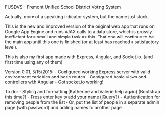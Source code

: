 FUSDVS - Fremont Unified School District Voting System

Actually, more of a speaking indicator system, but the name just stuck.

This is the new and improved version of the original web app that runs on Google App Engine and runs AJAX calls to a data store, which is grossly inefficient for a small and simple task as this. That one will continue to be the main app until this one is finished (or at least has reached a satisfactory level).

This is also my first app made with Express, Angular, and Socket.io. (and first time using any of them)

Version 0.01, 3/15/2015:
	- Configured working Express server with valid environment variables and basic routes
	- Configured basic views and controllers with Angular
	- Got socket.io working!

To do:
	- Styling and formatting (Katherine and Valerie help again) (Bootstrap this time?)
	- Press enter key to add your name (jQuery?)
	- Authentication for removing people from the list
	- Or, put the list of people in a separate admin page (with password) and adding names to another page